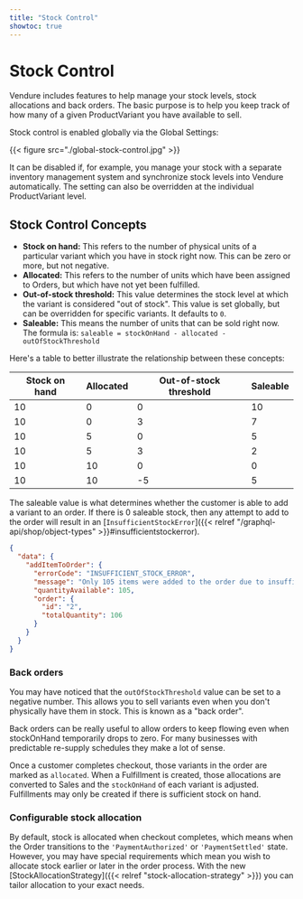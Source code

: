 ```yaml
---
title: "Stock Control"
showtoc: true
---
```


# Stock Control

Vendure includes features to help manage your stock levels, stock allocations and back orders. The basic purpose is to help you keep track of how many of a given ProductVariant you have available to sell.

Stock control is enabled globally via the Global Settings:

{{< figure src="./global-stock-control.jpg" >}}

It can be disabled if, for example, you manage your stock with a separate inventory management system and synchronize stock levels into Vendure automatically. The setting can also be overridden at the individual ProductVariant level.

## Stock Control Concepts

* **Stock on hand:** This refers to the number of physical units of a particular variant which you have in stock right now. This can be zero or more, but not negative.
* **Allocated:** This refers to the number of units which have been assigned to Orders, but which have not yet been fulfilled.
* **Out-of-stock threshold:** This value determines the stock level at which the variant is considered "out of stock". This value is set globally, but can be overridden for specific variants. It defaults to `0`.
* **Saleable:** This means the number of units that can be sold right now. The formula is:
    `saleable = stockOnHand - allocated - outOfStockThreshold`

Here's a table to better illustrate the relationship between these concepts:

Stock on hand | Allocated | Out-of-stock threshold | Saleable
--------------|-----------|------------------------|----------
10            | 0         | 0                      | 10
10            | 0         | 3                      | 7
10            | 5         | 0                      | 5
10            | 5         | 3                      | 2
10            | 10        | 0                      | 0
10            | 10        | -5                     | 5

The saleable value is what determines whether the customer is able to add a variant to an order. If there is 0 saleable stock, then any attempt to add to the order will result in an [`InsufficientStockError`]({{< relref "/graphql-api/shop/object-types" >}}#insufficientstockerror).

```JSON
{
  "data": {
    "addItemToOrder": {
      "errorCode": "INSUFFICIENT_STOCK_ERROR",
      "message": "Only 105 items were added to the order due to insufficient stock",
      "quantityAvailable": 105,
      "order": {
        "id": "2",
        "totalQuantity": 106
      }
    }
  }
}
```

### Back orders

You may have noticed that the `outOfStockThreshold` value can be set to a negative number. This allows you to sell variants even when you don't physically have them in stock. This is known as a "back order". 

Back orders can be really useful to allow orders to keep flowing even when stockOnHand temporarily drops to zero. For many businesses with predictable re-supply schedules they make a lot of sense.

Once a customer completes checkout, those variants in the order are marked as `allocated`. When a Fulfillment is created, those allocations are converted to Sales and the `stockOnHand` of each variant is adjusted. Fulfillments may only be created if there is sufficient stock on hand.

### Configurable stock allocation

By default, stock is allocated when checkout completes, which means when the Order transitions to the `'PaymentAuthorized'` or `'PaymentSettled'` state. However, you may have special requirements which mean you wish to allocate stock earlier or later in the order process. With the new [StockAllocationStrategy]({{< relref "stock-allocation-strategy" >}}) you can tailor allocation to your exact needs.
